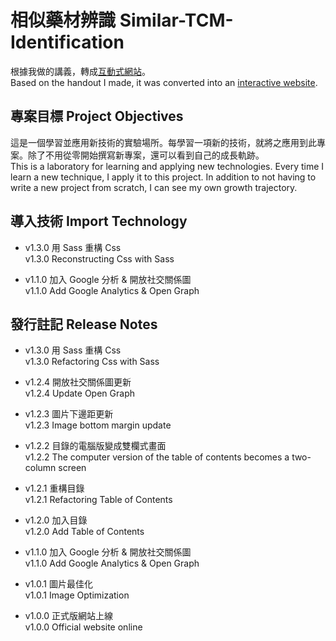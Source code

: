 # 相似藥材辨識 Similar-TCM-Identification

根據我做的講義，轉成[互動式網站](https://similartcm.tadralling.com/)。  
Based on the handout I made, it was converted into an [interactive website](https://similartcm.tadralling.com/).

## 專案目標 Project Objectives

這是一個學習並應用新技術的實驗場所。每學習一項新的技術，就將之應用到此專案。除了不用從零開始撰寫新專案，還可以看到自己的成長軌跡。  
This is a laboratory for learning and applying new technologies. Every time I learn a new technique, I apply it to this project. In addition to not having to write a new project from scratch, I can see my own growth trajectory.

## 導入技術 Import Technology

- v1.3.0 用 Sass 重構 Css  
  v1.3.0 Reconstructing Css with Sass

- v1.1.0 加入 Google 分析 & 開放社交關係圖  
  v1.1.0 Add Google Analytics & Open Graph

## 發行註記 Release Notes

- v1.3.0 用 Sass 重構 Css  
  v1.3.0 Refactoring Css with Sass

- v1.2.4 開放社交關係圖更新  
  v1.2.4 Update Open Graph

- v1.2.3 圖片下邊距更新  
  v1.2.3 Image bottom margin update

- v1.2.2 目錄的電腦版變成雙欄式畫面  
  v1.2.2 The computer version of the table of contents becomes a two-column screen

- v1.2.1 重構目錄  
  v1.2.1 Refactoring Table of Contents

- v1.2.0 加入目錄  
  v1.2.0 Add Table of Contents

- v1.1.0 加入 Google 分析 & 開放社交關係圖  
  v1.1.0 Add Google Analytics & Open Graph

- v1.0.1 圖片最佳化  
  v1.0.1 Image Optimization

- v1.0.0 正式版網站上線  
  v1.0.0 Official website online
